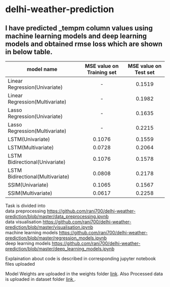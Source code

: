 # delhi-weather-prediction


## I have predicted	_tempm column values using machine learning models and deep learning models and obtained rmse loss which are shown in below table.


| model name| MSE value on Training set   | MSE value on Test set |
| ------------- |:-------------:|:-------------:|
| Linear Regression(Univariate)   |  -     |  0.1519       |
| Linear Regression(Multivariate)    | -      |0.1982         | 
| Lasso Regression(Univariate)   |  -     |  0.1635       |
| Lasso Regression(Multivariate)    | -      |0.2215         | 
| LSTM(Univariate)   |  0.1076     |  0.1559      |
| LSTM(Multivariate)    | 0.0728      |0.2064         | 
| LSTM Bidirectional(Univariate)   |  0.1076     |  0.1578      |
| LSTM Bidirectional(Multivariate)    | 0.0808      |0.2178         | 
| SSIM(Univariate)   |  0.1065     |  0.1567       |
| SSIM(Multivariate)    | 0.0617      |0.2258        | 

  
  
Task is divided into   
data preprocessing  https://github.com/rani700/delhi-weather-prediction/blob/master/data_preprocessing.ipynb  
data visualisation  https://github.com/rani700/delhi-weather-prediction/blob/master/visualisation.ipynb  
machine learning models  https://github.com/rani700/delhi-weather-prediction/blob/master/regression_models.ipynb  
deep learning models  https://github.com/rani700/delhi-weather-prediction/blob/master/deep_learning_models.ipynb  

  
  
Explaination about code is described in corresponding jupyter notebook files uploaded
  
  
Model Weights are uploaded in the weights folder <a href="https://github.com/rani700/delhi-weather-prediction/tree/master/weights">link</a>. Also Processed data is uploaded in dataset folder <a href="https://github.com/rani700/delhi-weather-prediction/tree/master/datasets">link </a>.
